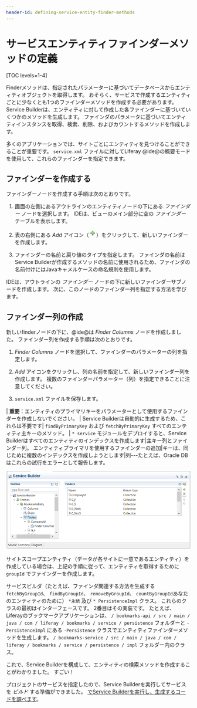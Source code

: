 ```yaml
---
header-id: defining-service-entity-finder-methods
---
```


# サービスエンティティファインダーメソッドの定義

[TOC levels=1-4]

Finderメソッドは、指定されたパラメーターに基づいてデータベースからエンティティオブジェクトを取得します。 おそらく、サービスで作成するエンティティごとに少なくとも1つのファインダーメソッドを作成する必要があります。 Service Builderは、エンティティに対して作成した各ファインダーに基づいていくつかのメソッドを生成します。 ファインダのパラメータに基づいてエンティティインスタンスを取得、検索、削除、およびカウントするメソッドを作成します。

多くのアプリケーションでは、サイトごとにエンティティを見つけることができることが重要です。 `service.xml` ファイルに対してLiferay @ide@の概要モードを使用して、これらのファインダーを指定できます。

## ファインダーを作成する

ファインダーノードを作成する手順は次のとおりです。

1.  画面の左側にあるアウトラインのエンティティノードの下にある *ファインダー* ノードを選択します。 IDEは、ビューのメイン部分に空の *ファインダー* テーブルを表示します。

2.  表の右側にある *Add* アイコン（![Add](../../../../images/icon-add-ide.png)）をクリックして、新しいファインダーを作成します。

3.  ファインダーの名前と戻り値のタイプを指定します。 ファインダの名前はService Builderが作成するメソッドの名前に使用されるため、ファインダの名前付けにはJavaキャメルケースの命名規則を使用します。

IDEは、アウトラインの *ファインダー* ノードの下に新しいファインダーサブノードを作成します。 次に、このノードのファインダー列を指定する方法を学びます。

## ファインダー列の作成

新しいfinderノードの下に、@ide@は *Finder Columns* ノードを作成しました。 ファインダー列を作成する手順は次のとおりです。

1.  *Finder Columns* ノードを選択して、ファインダーのパラメーターの列を指定します。

2.  *Add* アイコンをクリックし、列の名前を指定して、新しいファインダー列を作成します。 複数のファインダーパラメーター（列）を指定できることに注意してください。

3.  `service.xml` ファイルを保存します。

| **重要**：エンティティのプライマリキーをパラメーターとして使用するファインダーを作成しないでください。 | Service Builderは自動的に生成するため、これらは不要です| `findByPrimaryKey` および `fetchByPrimaryKey` すべてのエンティティ主キーのメソッド。 | `* service` モジュールをデプロイすると、Service Builderはすべてのエンティティのインデックスを作成します|主キー列とファインダー列。 エンティティプライマリを使用するファインダーの追加|キーは、同じために複数のインデックスを作成しようとします|列---たとえば、Oracle DBはこれらの試行をエラーとして報告します。

![図1：Liferay @ide@を使用すると、Finderエンティティを簡単に作成できます。](../../../../images/service-builder-finders.png)

サイトスコープエンティティ（データが各サイトに一意であるエンティティ）を作成している場合は、上記の手順に従って、エンティティを取得するために `groupId` でファインダーを作成します。

サービスビルダ（たとえば、ファインダ関連する方法を生成する `fetchByGroupId`、 `findByGroupId`、 `removeByGroupId`、 `countByGroupId`あなたのエンティティのために） `*永続` 及び `* PersistenceImpl` クラス。 これらのクラスの最初はインターフェースです。 2番目はその実装です。 たとえば、Liferayのブックマークアプリケーションは、 `/ bookmarks-api / src / main / java / com / liferay / bookmarks / service / persistence` フォルダーと `-PersistenceImpl` にある `-Persistence` クラスでエンティティファインダーメソッドを生成します。 `/ bookmarks-service / src / main / java / com / liferay / bookmarks / service / persistence / impl` フォルダー内のクラス。

これで、Service Builderを構成して、エンティティの検索メソッドを作成することがわかりました。 すごい！

プロジェクトのサービスを指定したので、Service Builderを実行してサービスを *ビルド* する準備ができました。 [でService Builderを実行し、生成するコードを調べます](/docs/7-1/tutorials/-/knowledge_base/t/running-service-builder)。
